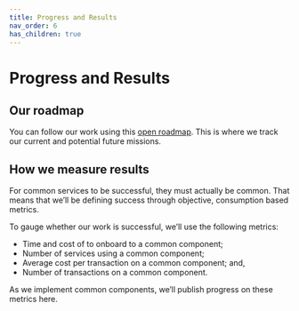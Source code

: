 ```yaml
---
title: Progress and Results
nav_order: 6
has_children: true
---
```


# Progress and Results

## Our roadmap

You can follow our work using this [open roadmap](https://trello.com/b/vqqXYk3l/common-components-mission-control). This is where we track our current and potential future missions. 

## How we measure results

For common services to be successful, they must actually be common. That means that we’ll be defining success through objective, consumption based metrics. 

To gauge whether our work is successful, we’ll use the following metrics: 
- Time and cost of to onboard to a common component;
- Number of services using a common component;
- Average cost per transaction on a common component; and,
- Number of transactions on a common component.

As we implement common components, we’ll publish progress on these metrics here.
